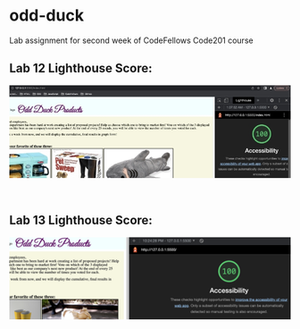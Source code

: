 # odd-duck

Lab assignment for second week of CodeFellows Code201 course

## Lab 12 Lighthouse Score:

![A screenshot of the accessibility score from Lighthouse](img/ScreenshotLighthouse2023-11-08.jpg)

<br>

## Lab 13 Lighthouse Score:

![A screenshot of 100% accessibility score from Lighthouse](img/Screenshot2023-11-08.png)
